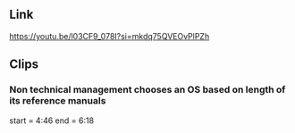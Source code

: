 ## Link
https://youtu.be/l03CF9_078I?si=mkdq75QVEOvPlPZh

## Clips

### Non technical management chooses an OS based on length of its reference manuals
start = 4:46
end = 6:18